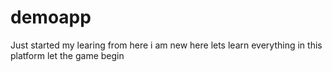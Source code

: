 # demoapp
Just started my learing from here
i am new here
lets learn everything in this platform
let the game begin
